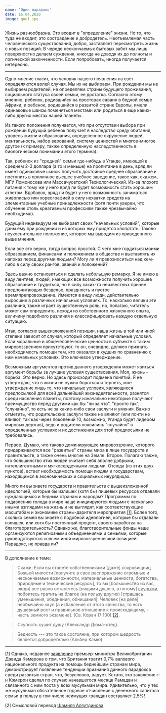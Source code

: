 ```yaml
---
name: 'Один парадокс'
date: 16.04.2020
image: que1.jpg
---
```


Жизнь разнообразна. Это входит в "определение" жизни. Но то, что туда
не входит, это сострадание и добродетель. Неотъемлемая часть
человеческого существования, добро, заставляет пересмотреть жизнь с
новых позиций. В череде нескончаемых бытовых забот мы лишь
поверхностно делаем суждения, никогда не доводя их до полноты и
логической законченности. Если попробовать, иногда получается
интересно.

---

Одно мнение гласит, что условия нашего появления на свет определяются
волей случая. Мы их не выбираем. При рождении мы не выбираем
родителей, не определяем страны будущего проживания, социального
статуса своей семьи, ее достатка. Согласно этому мнению, ребенок,
родившийся на просторах саванн в бедной семье Африки, и ребенок,
родившийся в развитой стране Европы, имели одинаковые шансы поменяться
местами или родиться в еще каких-либо других местах нашей планеты.

Из такого положения получается, что при отсутствии выбора при рождении
будущий ребенок получает в наследство среду обитания, уровень жизни и
образования, определенное окружение людей, ментальность, набор
верований, систему ценностей и многое-многое другое (к примеру, также
определенную наследственность в биологическом понимании этого
термина).

Так, ребенок из "средней" семьи где-нибудь в Уганде, имеющей в среднем
2-3 доллара (а то и меньше) на пропитание в день, вряд ли имеет
одинаковые шансы получить достойное среднее образование и поступить в
приличное высшее учебное заведение, такое как, скажем, МГУ Ломоносова
или Массачусетский Технологический. Из-за плохого питания к тому же у
него вряд ли будет возможность стать хорошим атлетом. Вдобавок, вряд
ли будет у него возможность заниматься живописью или хореографией в
силу нехватки средств на элементарные учебные принадлежности (хотя
почти уверен, что обучение столь креативным профессиям также
чрезвычайно необходимо).

Будущий индивидуум не выбирает своих "начальных условий", которые даны
ему при рождении и из которых ему придется хлопотать. Таково
неукоснительное положение, которое мы выводим из приведенного выше
мнения.

Если все это верно, тогда вопрос простой. С чего мне гордиться моими
образованием, финансами и положением в обществе и выставлять их
напоказ перед другими людьми? Могу ли я превозноситься над кем-либо в
силу своих рангов, званий и положений?

Здесь важно остановиться и сделать небольшую ремарку. Я не имею в виду
лентяев, людей, имеющих все возможности получить хорошее образование и
трудиться, но в силу каких-то неизвестных причин предпочитающих
безделье, праздность и пустое времяпрепровождение. Имеются в виду
люди, действительно выросшие в различных начальных условиях. То,
насколько велики эти различия, также играет существенную роль, но,
полагаю, читатель может сам определить, исходя из собственного
жизненного опыта, величину подобного различия и классифицировать
каждую отдельную ситуацию.

Итак, согласно вышеизложенной позиции, наша жизнь в той или иной
степени зависит от случая, который определяет начальные условия. Если
моральные и общечеловеческие ценности в субъекте с таким
мировоззрением присутствуют, то он, очевидно, должен признать
необходимость помощи тем, кто оказался в худших по сравнению с ним
начальных условиях. Это ключевое утверждение.

Возможным аргументов против данного утверждения может явиться аргумент
борьбы за лучшие условия существования. Мол, жизнь - борьба. Это
верно. Но здесь происходит подмена понятий. Я не утверждаю, что в
жизни не нужно бороться и терпеть, мое утверждение лишь то, что
начальные условия, являющиеся предпосылкой для всей дальнейшей
жизнедеятельности, разнятся среди населения планеты, поэтому
изначально некоторые получают преимущество перед другими как бы "ни за
что", "просто так", "случайно", то есть не за какие-либо свои заслуги
и умения. Важно отметить, что родительские заслуги также не влияют
(или почти не влияют, так как через поколений 10, возможно, Уганда
будет лидером мировых держав), ведь и родители появились "случайно" в
определенных условиях и их достижения для этой предпосылки не
требовались.

Первое. Думаю, что таково доминирующее мировоззрение, которого
придерживаются все "развитые" страны мира в лице государств и
правительств, а также очень многие на Земле. Второе. Полагаю также,
что большинство этих людей считает себя вполне добрыми,
интеллигентными и мягкосердечными людьми. Отсюда (из этих двух
пунктов), встает необходимость помощи людям и государствам,
находящимся в экономических и социальных неурядицах.

Много ли вы знаете государств и правительств с вышеизложенной
идеологией, которые бы излишек (хотя бы) пищевых ресурсов отдавали
нуждающимся и бедным странам и народам? Программы по подавлению голода
в мире чаще инициируются людьми с несколько иными взглядами на жизнь и
не выглядят, как соответствующие масштабам и экономике страны-дарителя
мероприятия <a href="#f1">[1]</a>. Более того, сколько семей вы знаете
с подобной идеологией, которые бы отдавали излишек, или хотя бы
постоянный процент, своего заработка на благотворительность? Однако
же, благотворительные фонды чаще организуются религиозными
объединениями и семьями, которые руководствуются совсем иной
мировоззренческой позицией. Парадокс, не правда ли?

---

В дополнение к теме:

> Скажи: Если вы станете собственниками [даже] сокровищниц Божьей
> милости [получите в свое распоряжение огромные и нескончаемые
> возможности, материальные ценности, богатства, природные и
> технические ресурсы], то вы [большинство из вас, люди] все равно
> останетесь [нищими душою, а потому] <span style="text-decoration:
> underline;">скупыми</span>, побоитесь тратить на благое (на пользу
> других) [страшась уменьшения, обеднения, обнищания]. Человек [на
> деле] необычайно скуп [а избавление от этого качества, то есть
> душевный рост и правильное отношение к происходящему, - часть земного
> экзамена]. (Св. Коран 17:100) <a href="#f2">[2]</a>.

> Скупость сушит душу (Александр Дюма-отец).

> Бедность --- это такое состояние, при котором щедрость является добродетелью (Альбер Камю).

---

<p id="f1">[1] Однако, недавнее <a
href="http://www.belfasttelegraph.co.uk/video-news/video-ramadan-2013-message-from-david-cameron-29409529.html">заявление</a>
премьер-министра Великобритании Дэвида Кэмерона о том, что Британия
тратит 0,7% валового национального продукта на помощь беднейшим
странам мира, демонстрирует появление тенденции признания данного
парадокса среди развитых стран, что, безусловно, радует. Кстати, это
заявление г-н Кэмерон сделал по случаю начавшегося месяца Рамадан и
связанного с ним поста у всех мусульман мира. Удивительно, что у тех
же мусульман обязательное годовое отчисление с денежного капитала
семьи в пользу в том числе неимущих граждан составляет 2,5%!</p>

<p id="f2">[2] Смысловой перевод <a
href="https://umma.ru/sura-17-al-isra-perenesenie-nochyu/#17-100">Шамиля
Аляутдинова</a>.</p>
